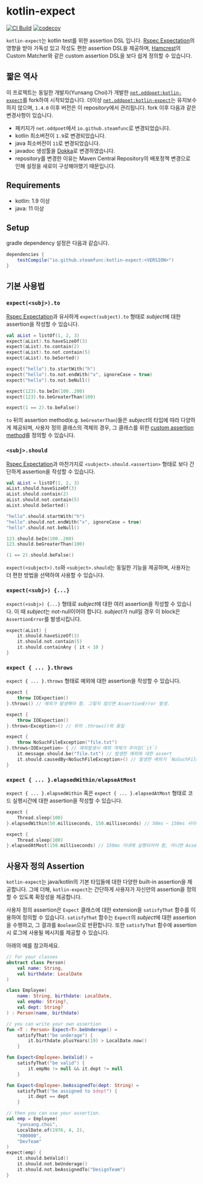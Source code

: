 # kotlin-expect

[![CI Build](https://github.com/steamfunc/kotlin-expect/actions/workflows/ci-build.yml/badge.svg)](https://github.com/steamfunc/kotlin-expect/actions/workflows/ci-build.yml)
[![codecov](https://codecov.io/github/steamfunc/kotlin-expect/branch/develop/graph/badge.svg?token=C20OB3IIBC)](https://codecov.io/github/steamfunc/kotlin-expect)

`kotlin-expect`는 kotlin test를 위한 assertion DSL 입니다.
[Rspec Expectation]의 영향을 받아 가독성 있고 작성도 편한 assertion DSL을 제공하며,
[Hamcrest]의 Custom Matcher와 같은 custom assertion DSL을 보다 쉽게 정의할 수 있습니다.

## 짧은 역사

이 프로젝트는 동일한 개발자(Yunsang Choi)가 개발한 [`net.oddpoet:kotlin-expect`]를 fork하여 시작되었습니다.
더이상 [`net.oddpoet:kotlin-expect`]는 유지보수하지 않으며, `1.4.0` 이후 버전은 이 repository에서 관리됩니다.
fork 이후 다음과 같은 변경사항이 있습니다.

- 패키지가 `net.oddpoet`에서 `io.github.steamfunc`로 변경되었습니다.
- kotlin 최소버전이 `1.9`로 변경되었습니다.
- java 최소버전이 `11`로 변경되었습니다.
- javadoc 생성툴을 [Dokka]로 변경하였습니다.
- repository를 변경한 이유는 Maven Central Repository의 배포정책 변경으로 인해 설정을 새로이 구성해야했기 때문입니다.

## Requirements

- kotlin: 1.9 이상
- java: 11 이상

## Setup

gradle dependency 설정은 다음과 같습니다.

```gradle
dependencies {
    testCompile("io.github.steamfunc:kotlin-expect:<VERSION>")
}
```

## 기본 사용법

### `expect(<subj>).to`

[Rspec Expectation]과 유사하게 `expect(subject).to` 형태로 *subject*에 대한 assertion을 작성할 수 있습니다.

```kotlin
val aList = listOf(1, 2, 3)
expect(aList).to.haveSizeOf(3)
expect(aList).to.contain(2)
expect(aList).to.not.contain(5)
expect(aList).to.beSorted()

expect("hello").to.startWith("h")
expect("hello").to.not.endWith("x", ignoreCase = true)
expect("hello").to.not.beNull()

expect(123).to.beIn(100..200)
expect(123).to.beGreaterThan(100)

expect(1 == 2).to.beFalse()
```

`to` 뒤의 assertion method(e.g. `beGreaterThan`)들은 *subject*의 타입에 따라 다양하게 제공되며,
사용자 정의 클래스의 객체의 경우, 그 클래스를 위한 [custom assertion method](#사용자-정의-Assertion)를 정의할 수 있습니다.

### `<subj>.should`

[Rspec Expectation]과 마찬가지로 `<subject>.should.<assertion>` 형태로 보다 간단하게 assertion을 작성할 수 있습니다.

```kotlin
val aList = listOf(1, 2, 3)
aList.should.haveSizeOf(3)
aList.should.contain(2)
aList.should.not.contain(5)
aList.should.beSorted()

"hello".should.startWith("h")
"hello".should.not.endWith("x", ignoreCase = true)
"hello".should.not.beNull()

123.should.beIn(100..200)
123.should.beGreaterThan(100)

(1 == 2).should.beFalse()
```

`expect(<subject>).to`와 `<subject>.should`는 동일한 기능을 제공하며, 사용자는 더 편한 방법을 선택하여 사용할 수 있습니다.

### `expect(<subj>) {...}`

`expect(<subj>) {...}` 형태로 *subject*에 대한 여러 assertion을 작성할 수 있습니다.
이 때 *subject*는 not-null이어야 합니다. *subject*가 null일 경우 이 block은 `AssertionError`를 발생시킵니다.

```kotlin
expect(aList) {
    it.should.haveSizeOf(3)
    it.should.not.contain(5)
    it.should.containAny { it < 10 }
}
```

### `expect { ... }.throws`

`expect { ... }.throws` 형태로 예외에 대한 assertion을 작성할 수 있습니다.

```kotlin
expect {
    throw IOExpection()
}.throws() // 예외가 발생해야 함. 그렇지 않으면 AssertionError 발생.

expect {
    throw IOExpection()
}.throws<Exception>() // 위의 .throws()와 동일

expect {
    throw NoSuchFileException("file.txt")
}.throws<IOExcpetion> { // 예외발생시 예외 객체가 주어짐(`it`)
    it.message.should.be("file.txt") // 발생한 예외에 대한 assert
    it.should.causedBy<NoSuchFileException>() // 발생한 예외가 `NoSuchFileException`이어야 함
}

```

### `expect { ... }.elapsedWithin/elapseAtMost`

`expect { ... }.elapsedWithin` 혹은 `expect { ... }.elapsedAtMost` 형태로 코드 실행시간에 대한 assertion을 작성할 수 있습니다.

```kotlin
expect {
    Thread.sleep(100)
}.elapsedWithin(50.milliseconds, 150.milliseconds) // 50ms ~ 150ms 사이에 실행되어야 함. 그렇지 않으면 AssertionError 발생.

expect {
    Thread.sleep(100)
}.elapsedAtMost(150.milliseconds) // 150ms 이내에 실행되어야 함, 아니면 AssertionError.
```

## 사용자 정의 Assertion

`kotlin-expect`는 java/kotlin의 기본 타입들에 대한 다양한 built-in assertion을 제공합니다.
그에 더해, `kotlin-expect`는 간단하게 사용자가 자신만의 assertion을 정의할 수 있도록 확장성을 제공합니다.

사용자 정의 assertion은 `Expect` 클래스에 대한 extension을 `satisfyThat` 함수를 이용하여 정의할 수 있습니다.
`satisfyThat` 함수는 `Expect`의 *subject*에 대한 assertion을 수행하고, 그 결과를 `Boolean`으로 반환합니다.
또한 `satisfyThat` 함수에 assertion시 로그에 사용될 메시지를 제공할 수 있습니다.

아래의 예를 참고하세요.

```kotlin
// for your classes
abstract class Person(
    val name: String,
    val birthdate: LocalDate
)

class Employee(
    name: String, birthdate: LocalDate,
    val empNo: String?,
    val dept: String?
) : Person(name, birthdate)
```

```kotlin
// you can write your own assertion
fun <T : Person> Expect<T>.beUnderage() =
    satisfyThat("be underage") {
        it.birthdate.plusYears(19) > LocalDate.now()
    }

fun Expect<Employee>.beValid() =
    satisfyThat("be valid") {
        it.empNo != null && it.dept != null
    }

fun Expect<Employee>.beAssignedTo(dept: String) =
    satisfyThat("be assigned to $dept") {
        it.dept == dept
    }
```

```kotlin
// then you can use your assertion.
val emp = Employee(
    "yunsang.choi",
    LocalDate.of(1976, 4, 2),
    "X00000",
    "DevTeam"
)
expect(emp) {
    it.should.beValid()
    it.should.not.beUnderage()
    it.should.not.beAssignedTo("DesignTeam")
}

```

[Rspec Expectation]:https://github.com/rspec/rspec-expectations

[`net.oddpoet:kotlin-expect`]:https://github.com/oddpoet/kotlin-expect

[Dokka]:https://github.com/Kotlin/dokka

[Hamcrest]:https://hamcrest.org/JavaHamcrest/

